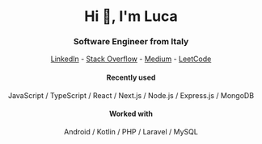 <h1 align="center">Hi 👋, I'm Luca</h1>
<h3 align="center">Software Engineer from Italy</h3>

<p align="center">
<a href="https://linkedin.com/in/luca-pizzini" target="blank">LinkedIn</a>
-
<a href="https://stackoverflow.com/users/13211263" target="blank">Stack Overflow</a>
-
<a href="https://medium.com/@lpizzinidev" target="blank">Medium</a>
-
<a href="https://www.leetcode.com/lpizzini7" target="blank">LeetCode</a>
</p>


<h4 align="center">Recently used</h4>
<p align="center">
JavaScript / TypeScript / React / Next.js / Node.js / Express.js / MongoDB
</p>

<h4 align="center">Worked with</h4>
<p align="center">
Android / Kotlin / PHP / Laravel / MySQL
</p>
